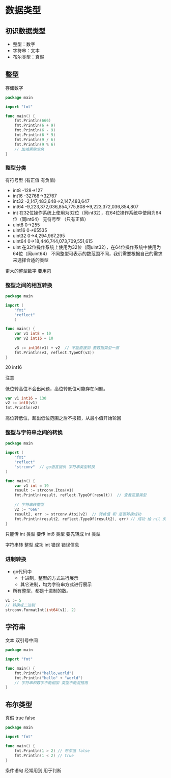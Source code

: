 # 数据类型
## 初识数据类型
* 整型：数字
* 字符串：文本
* 布尔类型：真假
## 整型
存储数字
```go
package main

import "fmt"

func main() {
    fmt.Println(666)
    fmt.Println(6 + 9)
    fmt.Println(6 - 9)
    fmt.Println(6 * 9)
    fmt.Println(9 / 6)
    fmt.Println(9 % 6)
    // 加减乘除求余  
}
```
### 整型分类
有符号型 (有正值 有负值)
* int8  -128->127
* int16 -32768->32767
* int32 -2,147,483,648->2,147,483,647
* int64 -9,223,372,036,854,775,808->9,223,372,036,854,807
* int 在32位操作系统上使用为32位（同int32），在64位操作系统中使用为64位（同int64）
无符号型 （只有正值）
* uint8  0->255
* uint16 0->65535
* uint32 0->4,294,967,295
* uint64 0->18,446,744,073,709,551,615
* uint 在32位操作系统上使用为32位（同uint32），在64位操作系统中使用为64位（同uint64）
不同整型可表示的数范围不同，我们需要根据自己的需求来选择合适的类型

更大的整型数字 要用包

### 整型之间的相互转换
```go
package main

import (
    "fmt"
    "reflect"
    )

func main() {
    var v1 int8 = 10
    var v2 int16 = 10
    
    v3 := int16(v1) + v2  // 不能直接加 要数据类型一直
    fmt.Println(v3, reflect.TypeOf(v3))
}
```
20  int16

注意 

低位转高位不会出问题，高位转低位可能存在问题。
```go
var v1 int16 = 130
v2 := int8(v1)
fmt.Println(v2)
```
高位转低位，超出低位范围之后不报错，从最小值开始轮回

### 整型与字符串之间的转换
```go
package main

import (
    "fmt"
    "reflect"
    "strconv"  // go语言提供 字符串类型转换
)

func main() {
    var v1 int = 19
    result := strconv.Itoa(v1)
    fmt.Println(result, reflect.TypeOf(result))  // 查看变量类型
    
    // 字符串转整型
    v2 := "666"
    result2, err := strconv.Atoi(v2)  // 转换值 和 是否转换成功
    fmt.Println(result2, reflect.TypeOf(result2), err) // 成功 给 nil 失败给错误信息 可以先判断是否转换成功 
}
```
只能传 int 类型 要传 int8 类型 要先转成 int 类型

字符串转 整型 成功 int 错误 错误信息

### 进制转换
* go代码中
  * 十进制，整型的方式进行展示
  * 其它进制，均为字符串方式进行展示
* 所有整型，都是十进制的数。
```go
v1 := 5
// 转换成二进制
strconv.FormatInt(int64(v1), 2)
```


## 字符串
文本 双引号中间
```go
package main

import "fmt"

func main() {
    fmt.Println("hello,world")
    fmt.Println("hello" + "world")
    // 字符串和数字不能相加 类型不能混搭用
}
```
## 布尔类型
真假 true false
```go
package main

import "fmt"

func main() {
    fmt.Println(1 > 2) // 布尔值 false
    fmt.Println(1 < 2) // true
}
```
条件语句 经常用到 用于判断


